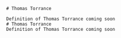 
    # Thomas Torrance

    Definition of Thomas Torrance coming soon
    # Thomas Torrance
    Definition of Thomas Torrance coming soon